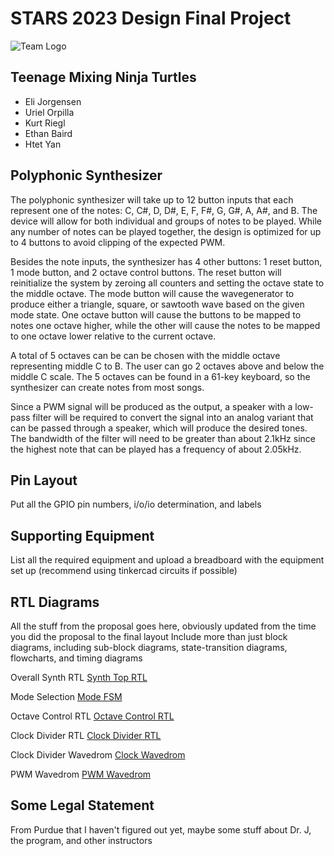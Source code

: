 # STARS 2023 Design Final Project

![Team Logo](https://cdn.discordapp.com/attachments/1118551461463343174/1123393538084831252/Team_Logo_1.png)

## Teenage Mixing Ninja Turtles
* Eli Jorgensen
* Uriel Orpilla
* Kurt Riegl
* Ethan Baird
* Htet Yan

## Polyphonic Synthesizer
The polyphonic synthesizer will take up to 12 button inputs that each represent one of the notes: C, C#, D, D#, E, F, F#, G, G#, A, A#, and B. The device will allow for both individual and groups of notes to be played. While any number of notes can be played together, the design is optimized for up to 4 buttons to avoid clipping of the expected PWM. 

Besides the note inputs, the synthesizer has 4 other buttons: 1 reset button, 1 mode button, and 2 octave control buttons. The reset button will reinitialize the system by zeroing all counters and setting the octave state to the middle octave. The mode button will cause the wavegenerator to produce either a triangle, square, or sawtooth wave based on the given mode state. One octave button will cause the buttons to be mapped to notes one octave higher, while the other will cause the notes to be mapped to one octave lower relative to the current octave. 

A total of 5 octaves can be can be chosen with the middle octave representing middle C to B. The user can go 2 octaves above and below the middle C scale. The 5 octaves can be found in a 61-key keyboard, so the synthesizer can create notes from most songs.

Since a PWM signal will be produced as the output, a speaker with a low-pass filter will be required to convert the signal into an analog variant that can be passed through a speaker, which will produce the desired tones. The bandwidth of the filter will need to be greater than about 2.1kHz since the highest note that can be played has a frequency of about 2.05kHz. 

## Pin Layout
Put all the GPIO pin numbers, i/o/io determination, and labels

## Supporting Equipment
List all the required equipment and upload a breadboard with the equipment set up (recommend using tinkercad circuits if possible)

## RTL Diagrams
All the stuff from the proposal goes here, obviously updated from the time you did the proposal to the final layout
Include more than just block diagrams, including sub-block diagrams, state-transition diagrams, flowcharts, and timing diagrams

Overall Synth RTL
[Synth Top RTL](../docs/synth.png)

Mode Selection
[Mode FSM](../docs/mode_select.drawio.png)

Octave Control RTL
[Octave Control RTL](../docs/octave_control.png)

Clock Divider RTL
[Clock Divider RTL](../docs/clock_divider.drawio.png)

Clock Divider Wavedrom
[Clock Wavedrom](../docs/clock_wavedrom.png)

PWM Wavedrom
[PWM Wavedrom](../docs/PWM-wave.png)

## Some Legal Statement
From Purdue that I haven't figured out yet, maybe some stuff about Dr. J, the program, and other instructors
